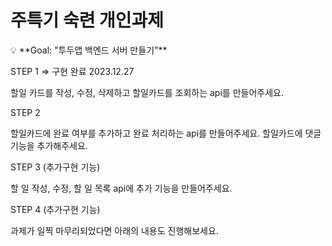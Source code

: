 # 주특기 숙련 개인과제


<aside>
💡 **Goal:  "투두앱 백엔드 서버 만들기"**




STEP 1 => 구현 완료 2023.12.27

할일 카드를 작성, 수정, 삭제하고 할일카드를 조회하는 api를 만들어주세요.

STEP 2

할일카드에 완료 여부를 추가하고 완료 처리하는 api를 만들어주세요.
할일카드에 댓글 기능을 추가해주세요.

STEP 3 (추가구현 기능)

할 일 작성, 수정, 할 일 목록 api에 추가 기능을 만들어주세요.

STEP 4 (추가구현 기능)

과제가 일찍 마무리되었다면 아래의 내용도 진행해보세요.
